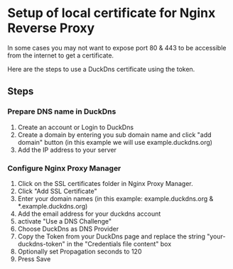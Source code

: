 # Setup of local certificate for Nginx Reverse Proxy

In some cases you may not want to expose port 80 & 443 to be accessible from the internet to get a certificate.

Here are the steps to use a DuckDns certificate using the token.

## Steps

### Prepare DNS name in DuckDns

1. Create an account or Login to DuckDns
2. Create a domain by entering you sub domain name and click "add domain" button (in this example we will use example.duckdns.org)
3. Add the IP address to your server

### Configure Nginx Proxy Manager

1. Click on the SSL certificates folder in Nginx Proxy Manager.
2. Click "Add SSL Certificate"
3. Enter your domain names (in this example: example.duckdns.org & \*.example.duckdns.org)
4. Add the email address for your duckdns account
5. activate "Use a DNS Challenge"
6. Choose DuckDns as DNS Provider
7. Copy the Token from your DuckDns page and replace the string "your-duckdns-token" in the "Credentials file content" box
8. Optionally set Propagation seconds to 120
9. Press Save
